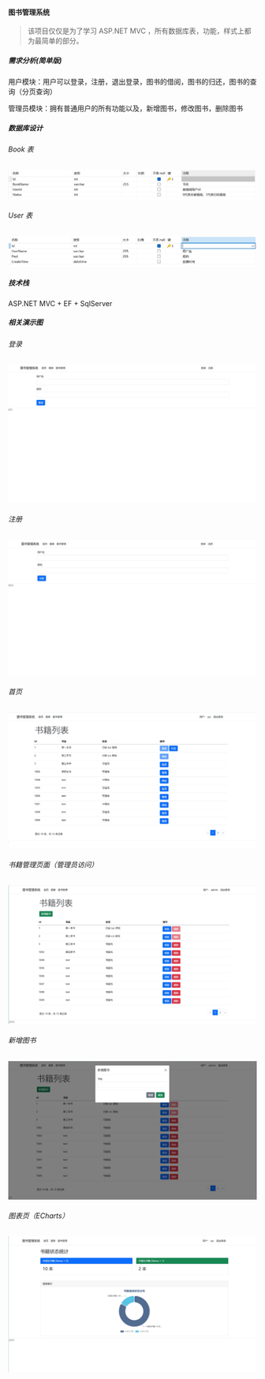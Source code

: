 #### 图书管理系统

> 该项目仅仅是为了学习 ASP.NET MVC ，所有数据库表，功能，样式上都为最简单的部分。

##### 需求分析(简单版)

用户模块：用户可以登录，注册，退出登录，图书的借阅，图书的归还，图书的查询（分页查询）

管理员模块：拥有普通用户的所有功能以及，新增图书，修改图书，删除图书

##### 数据库设计

###### Book 表

![](./img/Book.png)

###### User 表

![](./img/User.png)

##### 技术栈

ASP.NET MVC + EF + SqlServer

##### 相关演示图

###### 登录

![](./img/登录.png)

###### 注册

![](./img/注册.png)

###### 首页

![](./img/首页.png)

###### 书籍管理页面（管理员访问）

![](./img/书籍管理页面.png)

###### 新增图书

![](./img/新增图书.png)

###### 图表页（ECharts）

![](./img/图表页.png)

